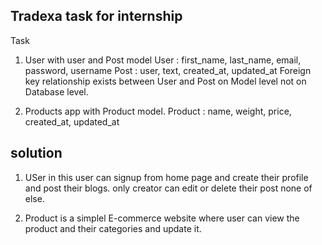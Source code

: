 ## Tradexa task for internship

Task
1. User with user and Post model
    User : first_name, last_name, email, password, username
    Post : user, text, created_at, updated_at
   Foreign key relationship exists between User and Post on Model level not on Database level.


2. Products app with Product model.
    Product : name, weight, price, created_at, updated_at
## solution

1. USer
 in this user can signup from home page and create their profile and post their blogs. only creator can edit or delete their post none of else.


2. Product 
    is a simplel E-commerce website where user can view the product and their categories and update it. 